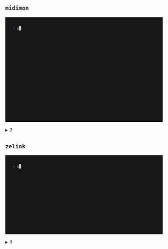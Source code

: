 ## `midimon`

![midimon_gif](./res/midimon.gif)

<details>
  <summary><b>?</b></summary>

    MIDI Input Monitor

</details>

## `zelink`

![zelink_gif](./res/zelink.gif)

<details>
  <summary><b>?</b></summary>

    Ableton Link controller!

    There's a neat progress bar that "vhs" seems to miss in the gif.

</details>
